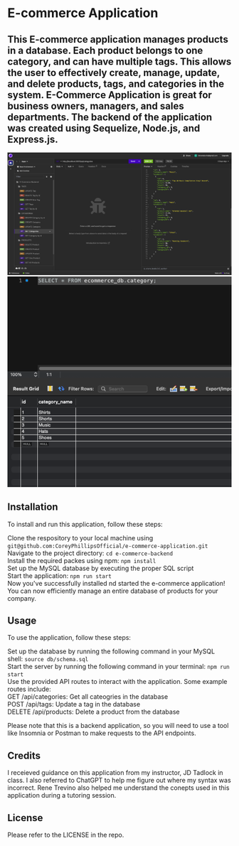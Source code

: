 # E-commerce Application

## This E-commerce application manages products in a database. Each product belongs to one category, and can have multiple tags. This allows the user to effectively create, manage, update, and delete products, tags, and categories in the system. E-Commerce Application is great for business owners, managers, and sales departments. The backend of the application was created using Sequelize, Node.js, and Express.js.



![Screenshot](./Develop/assets/Screenshot%202023-10-21%20at%202.54.32%20PM.png)
![Screenshot](./Develop/assets/Screenshot%202023-10-21%20at%202.55.33%20PM.png)

## Installation

To install and run this application, follow these steps:

Clone the respository to your local machine using `git@github.com:CoreyPhillipsOfficial/e-commerce-application.git`<br>
Navigate to the project directory: `cd e-commerce-backend`<br>
Install the required packes using npm: `npm install`<br>
Set up the MySQL database by executing the proper SQL script<br>
Start the application: `npm run start`<br>
Now you've successfully installed nd started the e-commerce application! You can now efficiently manage an entire database of products for your company.

## Usage

To use the application, follow these steps:

Set up the database by running the following command in your MySQL shell: `source db/schema.sql`<br>
Start the server by running the following command in your terminal: `npm run start`<br>
Use the provided API routes to interact with the application. Some example routes include:<br>
GET /api/categories: Get all cateogries in the database<br>
POST /api/tags: Update a tag in the database<br>
DELETE /api/products: Delete a product from the database<br>

Please note that this is a backend application, so you will need to use a tool like Insomnia or Postman to make requests to the API endpoints.


## Credits

I receieved guidance on this application from my instructor, JD Tadlock in class. I also referred to ChatGPT to help me figure out where my syntax was incorrect. Rene Trevino also helped me understand the conepts used in this application during a tutoring session.

## License

Please refer to the LICENSE in the repo.